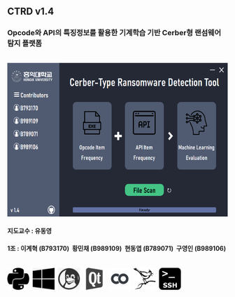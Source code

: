 <h2>CTRD v1.4</h2>
<h3>Opcode와 API의 특징정보를 활용한 기계학습 기반 Cerber형 랜섬웨어 탐지 플랫폼</h3><br>

<img src="ScreenShot.png" width="600" height="350">

<h4>지도교수 : 유동영</h4>
<h4>1조 : 이계혁 (B793170)&nbsp;&nbsp;황민채 (B989109)&nbsp;&nbsp;현동엽 (B789071)&nbsp;&nbsp;구영인 (B989106)</h4><br>   

<div>
<img src="GUI/logo/python.png" width="50" height="50">&nbsp;
<img src="GUI/logo/windows.png" width="50" height="50">&nbsp;
<img src="GUI/logo/linux.png" width="50" height="50">&nbsp;
<img src="GUI/logo/pyqt.png" width="50" height="50">&nbsp;
<img src="GUI/logo/colab.png" width="50" height="50">&nbsp;
<img src="GUI/logo/cuckoo.png" width="50" height="50">&nbsp;
<img src="GUI/logo/ssh.png" width="50" height="50">
</div>
